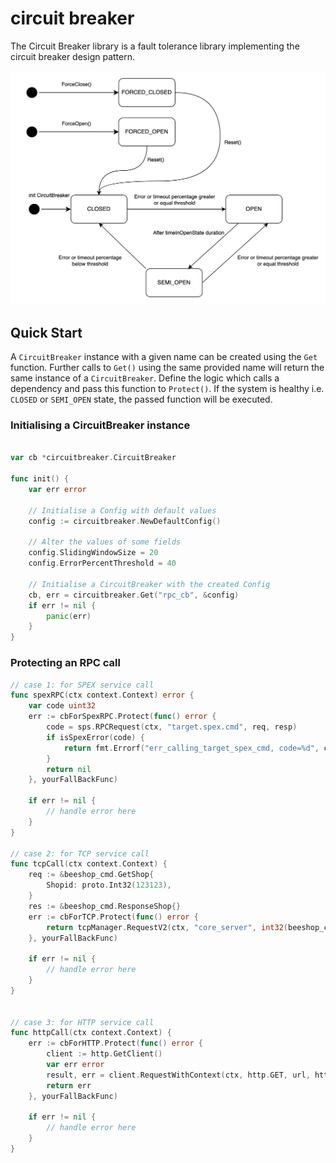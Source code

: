 circuit breaker
====================

The Circuit Breaker library is a fault tolerance library implementing the circuit breaker design pattern.

![xx](./img.png)

## Quick Start
A `CircuitBreaker`  instance with a given name can be created using the `Get` function. Further calls to `Get()`  using the same provided name will return the same instance of a `CircuitBreaker`.
Define the logic which calls a dependency and pass this function to `Protect()`. If the system is healthy i.e. `CLOSED` or `SEMI_OPEN` state, the passed function will be executed.

### Initialising a CircuitBreaker instance
```go

var cb *circuitbreaker.CircuitBreaker
 
func init() {
    var err error
 
    // Initialise a Config with default values
    config := circuitbreaker.NewDefaultConfig()
 
    // Alter the values of some fields
    config.SlidingWindowSize = 20
    config.ErrorPercentThreshold = 40
 
    // Initialise a CircuitBreaker with the created Config
    cb, err = circuitbreaker.Get("rpc_cb", &config)
    if err != nil {
        panic(err)
    }
}
```

### Protecting an RPC call
```go
// case 1: for SPEX service call
func spexRPC(ctx context.Context) error {
    var code uint32
    err := cbForSpexRPC.Protect(func() error {
        code = sps.RPCRequest(ctx, "target.spex.cmd", req, resp)
        if isSpexError(code) {
            return fmt.Errorf("err_calling_target_spex_cmd, code=%d", code)
        }
        return nil
    }, yourFallBackFunc)
 
    if err != nil {
        // handle error here
    }
}
 
// case 2: for TCP service call
func tcpCall(ctx context.Context) {
    req := &beeshop_cmd.GetShop{
        Shopid: proto.Int32(123123),
    }
    res := &beeshop_cmd.ResponseShop{}
    err := cbForTCP.Protect(func() error {
        return tcpManager.RequestV2(ctx, "core_server", int32(beeshop_cmd.Command_CMD_GET_SHOP), req, res, options...)
    }, yourFallBackFunc)
 
    if err != nil {
        // handle error here
    }
}
 
 
// case 3: for HTTP service call
func httpCall(ctx context.Context) {
    err := cbForHTTP.Protect(func() error {
        client := http.GetClient()
        var err error
        result, err = client.RequestWithContext(ctx, http.GET, url, http.JSON, data, headers)
        return err
    }, yourFallBackFunc)
 
    if err != nil {
        // handle error here
    }
}
```
